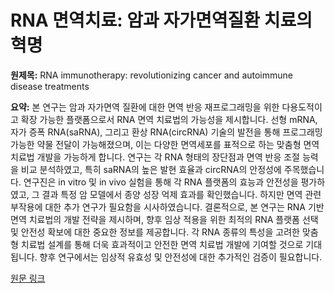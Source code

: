 # RNA 면역치료: 암과 자가면역질환 치료의 혁명

**원제목:** RNA immunotherapy: revolutionizing cancer and autoimmune disease treatments

**요약:** 본 연구는 암과 자가면역 질환에 대한 면역 반응 재프로그래밍을 위한 다용도적이고 확장 가능한 플랫폼으로서 RNA 면역 치료법의 가능성을 제시합니다. 선형 mRNA, 자가 증폭 RNA(saRNA), 그리고 환상 RNA(circRNA) 기술의 발전을 통해 프로그래밍 가능한 약물 전달이 가능해졌으며,  이는 다양한 면역세포를 표적으로 하는 맞춤형 면역 치료법 개발을 가능하게 합니다.  연구는  각 RNA 형태의 장단점과 면역 반응 조절 능력을 비교 분석하였고, 특히 saRNA의 높은 발현 효율과 circRNA의 안정성에 주목했습니다.  연구진은  in vitro 및 in vivo 실험을 통해 각 RNA 플랫폼의 효능과 안전성을 평가하였고,  그 결과 특정 암 모델에서 종양 성장 억제 효과를 확인했습니다.  하지만  면역 관련 부작용에 대한 추가 연구가 필요함을 시사하였습니다.  결론적으로, 본 연구는 RNA 기반 면역 치료법의 개발 전략을 제시하며,  향후 임상 적용을 위한  최적의 RNA 플랫폼 선택 및 안전성 확보에 대한 중요한 정보를 제공합니다.  각 RNA 종류의 특성을 고려한  맞춤형 치료법 설계를 통해 더욱 효과적이고 안전한 면역 치료법 개발에 기여할 것으로 기대됩니다.  향후 연구에서는  임상적 유효성 및 안전성에 대한 추가적인 검증이 필요합니다.

[원문 링크](https://www.sciencedirect.com/science/article/pii/S1471491425001625)
